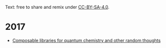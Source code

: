 Text: free to share and remix under [CC-BY-SA-4.0](LICENSE).


# 2017

- [Composable libraries for quantum chemistry and other random thoughts](https://cicero.xyz/v3/remark/0.14.0/github.com/bast/dirac-meetings/master/2017/composable-libraries.md/)
